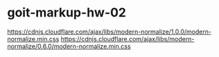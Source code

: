 # goit-markup-hw-02
https://cdnjs.cloudflare.com/ajax/libs/modern-normalize/1.0.0/modern-normalize.min.css
https://cdnjs.cloudflare.com/ajax/libs/modern-normalize/0.6.0/modern-normalize.min.css

